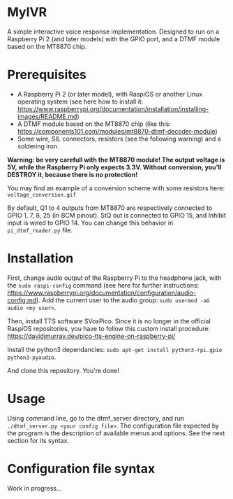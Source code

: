 # MyIVR
A simple interactive voice response implementation. Designed to run
on a Raspberry Pi 2 (and later models) with the GPIO port, and a DTMF
module based on the MT8870 chip.

# Prerequisites
  - A Raspberry Pi 2 (or later model), with RaspiOS or another Linux
  operating system (see here how to install it:
  https://www.raspberrypi.org/documentation/installation/installing-images/README.md)
  - A DTMF module based on the MT8870 chip (like this:
  https://components101.com/modules/mt8870-dtmf-decoder-module)
  - Some wire, SIL connectors, resistors (see the following warning)
  and a soldering iron.

**Warning: be very carefull with the MT8870 module! The output voltage
is 5V, while the Raspberry Pi only expects 3.3V. Without conversion,
you'll DESTROY it, because there is no protection!**
  
You may find an example of a conversion scheme with some resistors here:
`voltage_conversion.gif`

By default, Q1 to 4 outputs from MT8870 are respectively connected to
GPIO 1, 7, 8, 25 (in BCM pinout). StQ out is connected to GPIO 15,
and Inhibit input is wired to GPIO 14. You can change this behavior
in `pi_dtmf_reader.py` file.

# Installation
First, change audio output of the Raspberry Pi to the headphone jack,
with the `sudo raspi-config` command (see here for further instructions:
https://www.raspberrypi.org/documentation/configuration/audio-config.md).
Add the current user to the audio group: `sudo usermod -aG audio <my user>`.

Then, install TTS software SVoxPico. Since it is no longer in the official
RaspiOS repositories, you have to follow this custom install procedure:
https://davidjmurray.dev/pico-tts-engine-on-raspberry-pi/

Install the python3 dependancies: `sudo apt-get install python3-rpi.gpio
python3-pyaudio`.

And clone this repository. You're done!

# Usage
Using command line, go to the dtmf_server directory, and run
`./dtmf_server.py <your config file>`. The configuration file expected
by the program is the description of available menus and options. See
the next section for its syntax.

# Configuration file syntax

Work in progress...
